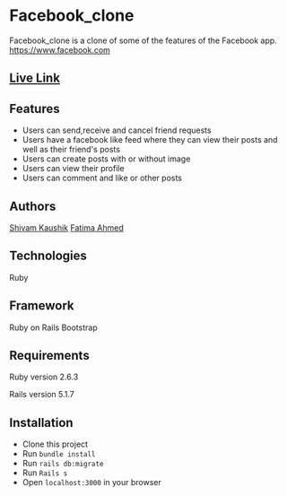 # Facebook_clone
Facebook_clone is a clone of some of the features of the Facebook app.
https://www.facebook.com
## [Live Link](https://morning-falls-89247.herokuapp.com)

## Features
- Users can send,receive and cancel friend requests
- Users have a facebook like feed where they can view their posts and well as their friend's posts
- Users can create posts with or without image
- Users can view their profile
- Users can comment and like or other posts

## Authors
[Shivam Kaushik](shivamkaushikofficial@gmail.com)
[Fatima Ahmed](fatima.ahmed.muhsin@gmail.com)

## Technologies
Ruby

## Framework
Ruby on Rails
Bootstrap

## Requirements
Ruby version 2.6.3

Rails version 5.1.7

## Installation
- Clone this project
- Run ```bundle install```
- Run ```rails db:migrate```
- Run ```Rails s```
- Open ```localhost:3000``` in your browser

